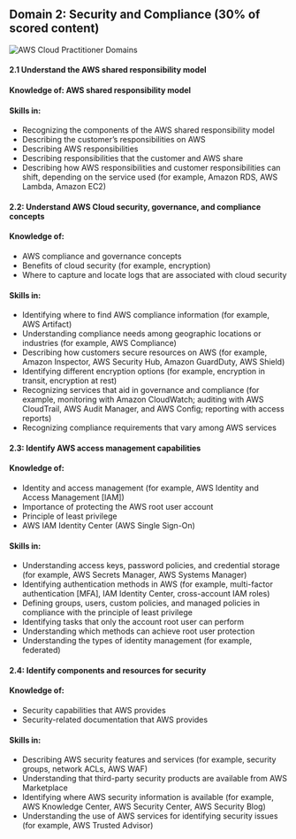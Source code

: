 ## Domain 2: Security and Compliance (30% of scored content)

![AWS Cloud Practitioner Domains](https://github.com/emiliedionisio/aws-cloud-practitioner-C02/blob/main/2-securitycompliance.png)

#### 2.1 Understand the AWS shared responsibility model
#### Knowledge of: AWS shared responsibility model
#### Skills in:
- Recognizing the components of the AWS shared responsibility model
- Describing the customer’s responsibilities on AWS
- Describing AWS responsibilities
- Describing responsibilities that the customer and AWS share
- Describing how AWS responsibilities and customer responsibilities can shift, depending on the service used (for example, Amazon RDS, AWS Lambda, Amazon EC2)

#### 2.2: Understand AWS Cloud security, governance, and compliance concepts
#### Knowledge of:
- AWS compliance and governance concepts
- Benefits of cloud security (for example, encryption)
- Where to capture and locate logs that are associated with cloud security

#### Skills in:
- Identifying where to find AWS compliance information (for example, AWS Artifact)
- Understanding compliance needs among geographic locations or industries (for example, AWS Compliance)
- Describing how customers secure resources on AWS (for example, Amazon Inspector, AWS Security Hub, Amazon GuardDuty, AWS Shield)
- Identifying different encryption options (for example, encryption in transit, encryption at rest)
- Recognizing services that aid in governance and compliance (for example, monitoring with Amazon CloudWatch; auditing with AWS CloudTrail, AWS Audit Manager, and AWS Config; reporting with access reports)
- Recognizing compliance requirements that vary among AWS services

#### 2.3: Identify AWS access management capabilities
#### Knowledge of:
- Identity and access management (for example, AWS Identity and Access Management [IAM])
- Importance of protecting the AWS root user account
- Principle of least privilege
- AWS IAM Identity Center (AWS Single Sign-On)
#### Skills in:
- Understanding access keys, password policies, and credential storage (for example, AWS Secrets Manager, AWS Systems Manager)
- Identifying authentication methods in AWS (for example, multi-factor authentication [MFA], IAM Identity Center, cross-account IAM roles)
- Defining groups, users, custom policies, and managed policies in compliance with the principle of least privilege
- Identifying tasks that only the account root user can perform
- Understanding which methods can achieve root user protection
- Understanding the types of identity management (for example, federated)

#### 2.4: Identify components and resources for security
#### Knowledge of:
- Security capabilities that AWS provides
- Security-related documentation that AWS provides

#### Skills in:
- Describing AWS security features and services (for example, security groups, network ACLs, AWS WAF)
- Understanding that third-party security products are available from AWS Marketplace
- Identifying where AWS security information is available (for example, AWS Knowledge Center, AWS Security Center, AWS Security Blog)
- Understanding the use of AWS services for identifying security issues (for example, AWS Trusted Advisor)

